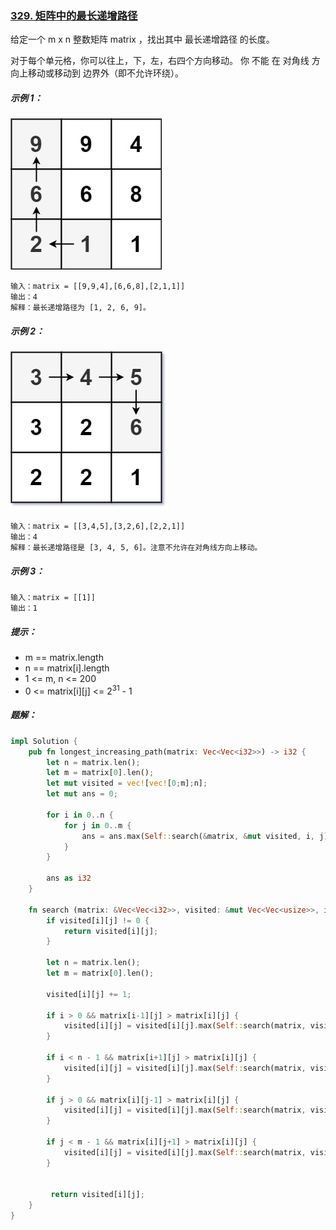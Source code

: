 ### [329. 矩阵中的最长递增路径](https://leetcode.cn/problems/longest-increasing-path-in-a-matrix/)
给定一个 m x n 整数矩阵 matrix ，找出其中 最长递增路径 的长度。

对于每个单元格，你可以往上，下，左，右四个方向移动。 你 不能 在 对角线 方向上移动或移动到 边界外（即不允许环绕）。



##### 示例 1：
![img.png](img.png)
```
输入：matrix = [[9,9,4],[6,6,8],[2,1,1]]
输出：4
解释：最长递增路径为 [1, 2, 6, 9]。
```

##### 示例 2：
![img_1.png](img_1.png)
```
输入：matrix = [[3,4,5],[3,2,6],[2,2,1]]
输出：4
解释：最长递增路径是 [3, 4, 5, 6]。注意不允许在对角线方向上移动。
```

##### 示例 3：
```
输入：matrix = [[1]]
输出：1
```

##### 提示：
- m == matrix.length
- n == matrix[i].length
- 1 <= m, n <= 200
- 0 <= matrix[i][j] <= 2<sup>31</sup> - 1

##### 题解：
```rust
impl Solution {
    pub fn longest_increasing_path(matrix: Vec<Vec<i32>>) -> i32 {
        let n = matrix.len();
        let m = matrix[0].len();
        let mut visited = vec![vec![0;m];n];
        let mut ans = 0;

        for i in 0..n {
            for j in 0..m {
                ans = ans.max(Self::search(&matrix, &mut visited, i, j));
            }
        }

        ans as i32
    }

    fn search (matrix: &Vec<Vec<i32>>, visited: &mut Vec<Vec<usize>>, i: usize, j: usize) -> usize {
        if visited[i][j] != 0 {
            return visited[i][j];
        }

        let n = matrix.len();
        let m = matrix[0].len();

        visited[i][j] += 1;

        if i > 0 && matrix[i-1][j] > matrix[i][j] {
            visited[i][j] = visited[i][j].max(Self::search(matrix, visited, i-1, j)+1);
        }

        if i < n - 1 && matrix[i+1][j] > matrix[i][j] {
            visited[i][j] = visited[i][j].max(Self::search(matrix, visited, i+1, j)+1);
        }

        if j > 0 && matrix[i][j-1] > matrix[i][j] {
            visited[i][j] = visited[i][j].max(Self::search(matrix, visited, i, j-1)+1);
        }

        if j < m - 1 && matrix[i][j+1] > matrix[i][j] {
            visited[i][j] = visited[i][j].max(Self::search(matrix, visited, i, j+1)+1);
        }
        

         return visited[i][j];
    }
}
```

